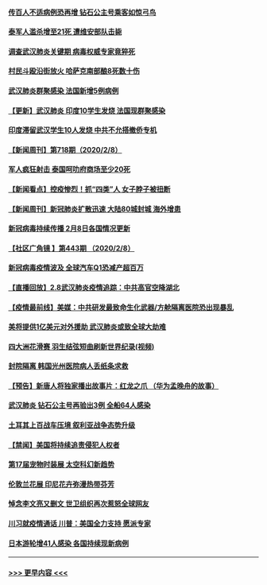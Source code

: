 #### [传百人不适病例恐再增 钻石公主号乘客如惊弓鸟](../pages/prog202/a102773051.md?t=02091522) 
#### [泰军人滥杀增至21死 遭维安部队击毙](../pages/prog202/a102772913.md?t=02091522) 
#### [调查武汉肺炎关键期 病毒权威专家竟猝死](../pages/prog202/a102773033.md?t=02091522) 
#### [村民斗殴沿街放火 哈萨克南部酿8死数十伤](../pages/prog202/a102772980.md?t=02091522) 
#### [武汉肺炎群聚感染 法国新增5例病例](../pages/prog202/a102772957.md?t=02091522) 
#### [【更新】武汉肺炎 印度10学生发烧 法国现群聚感染](../pages/prog202/a102770740.md?t=02091522) 
#### [印度滞留武汉学生10人发烧 中共不允搭撤侨专机](../pages/prog202/a102772946.md?t=02091522) 
#### [【新闻周刊】第718期（2020/2/8）](../pages/prog202/a102772921.md?t=02091522) 
#### [军人疯狂射击 泰国呵叻府商场至少20死](../pages/prog202/a102772833.md?t=02091522) 
#### [【新闻看点】控疫惨烈！抓“四类”人 女子脖子被扭断](../pages/prog202/a102772896.md?t=02091522) 
#### [【新闻周刊】新冠肺炎扩散迅速 大陆80城封城 海外增患](../pages/prog202/a102772852.md?t=02091522) 
#### [新冠病毒持续传播 2月8日各国情况更新](../pages/prog202/a102772826.md?t=02091522) 
#### [【社区广角镜  】第443期  （2020/2/8）](../pages/prog202/a102772736.md?t=02091522) 
#### [新冠病毒疫情波及 全球汽车Q1恐减产超百万](../pages/prog202/a102772695.md?t=02091522) 
#### [【直播回放】2.8武汉肺炎疫情追踪：中共高官空降湖北](../pages/prog202/a102772618.md?t=02091522) 
#### [【疫情最前线】美媒：中共研发最致命生化武器/方舱隔离医院恐出现暴乱](../pages/prog202/a102772439.md?t=02091522) 
#### [美将提供1亿美元对外援助 武汉肺炎或致全球大劫难](../pages/prog202/a102772361.md?t=02091522) 
#### [四大洲花滑赛 羽生结弦短曲刷新世界纪录(视频)](../pages/prog202/a102772341.md?t=02091522) 
#### [封院隔离 韩国光州医院病人丢纸条求救](../pages/prog202/a102772282.md?t=02091522) 
#### [【预告】新唐人将独家播出故事片：红龙之爪 （华为孟晚舟的故事）](../pages/prog202/a102767728.md?t=02091522) 
#### [武汉肺炎 钻石公主号再验出3例 全船64人感染](../pages/prog202/a102771726.md?t=02091522) 
#### [土耳其上百战车压境 叙利亚战争态势升级](../pages/prog202/a102772132.md?t=02091522) 
#### [【禁闻】美国将持续追责侵犯人权者](../pages/prog202/a102772042.md?t=02091522) 
#### [第17届宠物时装展 太空科幻新趋势](../pages/prog202/a102772033.md?t=02091522) 
#### [伦敦兰花展 印尼花卉弥漫热带芬芳](../pages/prog202/a102772026.md?t=02091522) 
#### [悼念李文亮又删文 世卫组织再次惹怒全球网友](../pages/prog202/a102771968.md?t=02091522) 
#### [川习就疫情通话 川普：美国全力支持 愿派专家](../pages/prog202/a102771930.md?t=02091522) 
#### [日本游轮增41人感染 各国持续现新病例](../pages/prog202/a102771912.md?t=02091522) 

----
#### [ >>> 更早内容 <<< ](../indexes/prog202-earlier.md)
